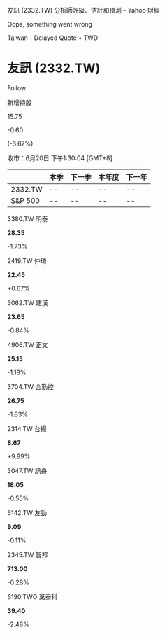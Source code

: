 友訊 (2332.TW) 分析師評級、估計和預測 - Yahoo 財經


Oops, something went wrong

 

Taiwan - Delayed Quote • TWD 

# 友訊 (2332.TW)

Follow

 

新增持股

15.75

-0.60

(-3.67%)

收市：6月20日 下午1:30:04 [GMT+8]

|  | 本季 | 下一季 | 本年度 | 下一年 |
| --- | --- | --- | --- | --- |
| 2332.TW | -- | -- | -- | -- |
| S&P 500 | -- | -- | -- | -- |

3380.TW  明泰

**28.35**

-1.73%

2419.TW  仲琦

**22.45**

+0.67%

3062.TW  建漢

**23.65**

-0.84%

4906.TW  正文

**25.15**

-1.18%

3704.TW  合勤控

**26.75**

-1.83%

2314.TW  台揚

**8.67**

+9.89%

3047.TW  訊舟

**18.05**

-0.55%

6142.TW  友勁

**9.09**

-0.11%

2345.TW  智邦

**713.00**

-0.28%

6190.TWO  萬泰科

**39.40**

-2.48%